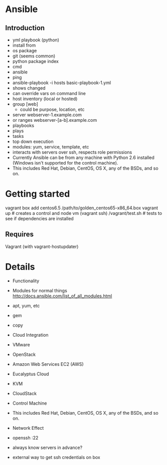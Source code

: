 Ansible
=======

Introduction
------------

* yml playbook (python)
* install from
 * os package
 * git (seems common)
 * python package index
* cmd
 * ansible
  * ping
 * ansible-playbook -i hosts basic-playbook-1.yml
  * shows changed
  * can override vars on command line
* host inventory (local or hosted)
 * group [web]
   * could be purpose, location, etc
 * server webserver-1.example.com
 * or ranges webserver-[a-b].example.com
* playbooks
 * plays
  * tasks 
   * top down execution
   * modules: yum, service, template, etc
* interacts with servers over ssh, respects role permissions
* Currently Ansible can be from any machine with Python 2.6 installed (Windows isn't supported for the control machine).
 * This includes Red Hat, Debian, CentOS, OS X, any of the BSDs, and so on.

Getting started 
===============

vagrant box add centos6.5 /path/to/golden_centos65-x86_64.box
vagrant up	# creates a control and node vm
(vagrant ssh)
/vagrant/test.sh 	# tests to see if dependencies are installed

Requires
--------
Vagrant (with vagrant-hostupdater)

Details
=======

* Functionality
 * Modules for normal things http://docs.ansible.com/list_of_all_modules.html
  * apt, yum, etc
  * gem
  * copy

* Cloud Integration
 * VMware
 * OpenStack
 * Amazon Web Services EC2 (AWS)
 * Eucalyptus Cloud
 * KVM
 * CloudStack
 
* Control Machine
 * This includes Red Hat, Debian, CentOS, OS X, any of the BSDs, and so on.
 
* Network Effect
 * openssh :22
 * always know servers in advance?
 * external way to get ssh credentials on box

